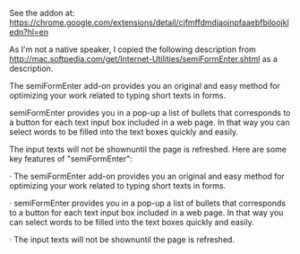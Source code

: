 See the addon at: https://chrome.google.com/extensions/detail/cjfmffdmdjaojnpfaaebfbiloojkledn?hl=en

As I'm not a native speaker, I copied the following description from http://mac.softpedia.com/get/Internet-Utilities/semiFormEnter.shtml as a description.


The semiFormEnter add-on provides you an original and easy method for optimizing your work related to typing short texts in forms.


semiFormEnter provides you in a pop-up a list of bullets that corresponds to a  button for each text input box included in a web page. In that way you can select words to be filled into the text boxes quickly and easily.

The input texts will not be shownuntil the page is refreshed.
Here are some key features of "semiFormEnter":

· The semiFormEnter add-on provides you an original and easy method for optimizing your work related to typing short texts in forms.

· semiFormEnter provides you in a pop-up a list of bullets that corresponds to a button for each text input box included in a web page. In that way you can select words to be filled into the text boxes quickly and easily.

· The input texts will not be shownuntil the page is refreshed.